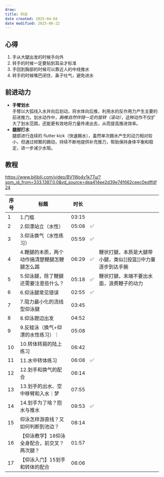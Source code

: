 ```yaml
---
draw:
title: 仰泳
date created: 2025-04-04
date modified: 2025-06-22
---
```



## 心得

1. 手从大腿出发的时候手向外
2. 转手的时候一定要贴到耳朵才标准
3. 手回到胸部的时候可以靠近人的中线推水
4. 转手的时候嘴巴闭住、鼻子吐气，避免进水

## 前进动力

- **手臂划水**  
    手臂以大弧线入水并向后划动，将水体向后推，利用水的反作用力产生主要的前进推力。划水动作中，*胸椎自然伴随一定的旋转（滚动）*，这种动作不仅扩大了划水范围，还能更有效地将力量传递出去，从而提高推进效率。
- **腿部打水**  
    腿部进行连续的 flutter kick（快速踢水），虽然单次踢水产生的动力相对较小，但通过频繁的踢动，持续不断地提供补充推力，帮助保持身体平衡和稳定，进一步减少水阻。
    


## 教程

https://www.bilibili.com/video/BV1Wo4y1k7Tu/?spm_id_from=333.1387.0.0&vd_source=dea414ee2d39e74f662ceec0edffdf24

| 序号  | 标题                      | 时长    |     |                                 |
| --- | ----------------------- | ----- | --- | ------------------------------- |
| 1   | 1.门槛                    | 03:15 |     |                                 |
| 2   | 2.仰漂站立（水性）| 05:08 | ✅   |                                 |
| 3   | 3.仰泳换气（水性练习）| 05:59 | ✅   |                                 |
| 4   | 4.鞭腿的本质，两个动作搞清楚鞭腿怎鞭腿怎么踢 | 06:29 | ✅   | 鞭状打腿，本质是大腿带小腿，类似[[投篮]]中力量逐步到达手腕 |
| 5   | 5.仰泳腿，除了鞭腿还需要注意些什么？| 05:18 | ✅   | 鞭状打腿，末端不要出水面，浪费鞭子的动力            |
| 6   | 6.仰泳腿常见错误               | 02:55 | ✅   |                                 |
| 7   | 7.阻力最小化的流线型仰泳腿          | 03:45 |     |                                 |
| 8   | 8.仰泳蹬边出发                | 04:52 |     |                                 |
| 9   | 9.反蛙泳（换气+仰漂的水性练习）｜| 05:08 |     |                                 |
| 10  | 10.转体转肩的陆上练习            | 06:42 |     |                                 |
| 11  | 11.水中转体练习               | 06:08 | ✅   |                                 |
| 12  | 12.划手和换气的配合             | 06:14 |     |                                 |
| 13  | 13.划手的出水、空中移臂和入水｜梦      | 07:55 |     |                                 |
| 14  | 14.划手为了啥？抱水与推水          | 09:53 | ✅   |                                 |
| 15  | 仰泳怎样游直线？又如何判断到池边？| 08:14 |     |                                 |
| 16  |【仰泳教学】18仰泳全身配合，前交叉？两次腿？| 01:57 |     |                                 |
| 17  |【仰泳入门】15划手和转体的配合        | 06:06 |     |                                 |
